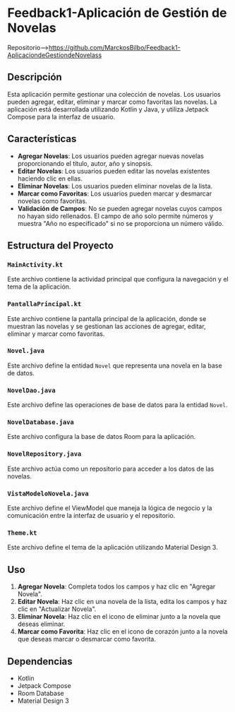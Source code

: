 # Feedback1-Aplicación de Gestión de Novelas

Repositorio-->https://github.com/MarckosBilbo/Feedback1-AplicaciondeGestiondeNovelass

## Descripción

Esta aplicación permite gestionar una colección de novelas. Los usuarios pueden agregar, editar, eliminar y marcar como favoritas las novelas. La aplicación está desarrollada utilizando Kotlin y Java, y utiliza Jetpack Compose para la interfaz de usuario.

## Características

- **Agregar Novelas**: Los usuarios pueden agregar nuevas novelas proporcionando el título, autor, año y sinopsis.
- **Editar Novelas**: Los usuarios pueden editar las novelas existentes haciendo clic en ellas.
- **Eliminar Novelas**: Los usuarios pueden eliminar novelas de la lista.
- **Marcar como Favoritas**: Los usuarios pueden marcar y desmarcar novelas como favoritas.
- **Validación de Campos**: No se pueden agregar novelas cuyos campos no hayan sido rellenados. El campo de año solo permite números y muestra "Año no especificado" si no se proporciona un número válido.

## Estructura del Proyecto

### `MainActivity.kt`

Este archivo contiene la actividad principal que configura la navegación y el tema de la aplicación.

### `PantallaPrincipal.kt`

Este archivo contiene la pantalla principal de la aplicación, donde se muestran las novelas y se gestionan las acciones de agregar, editar, eliminar y marcar como favoritas.

### `Novel.java`

Este archivo define la entidad `Novel` que representa una novela en la base de datos.

### `NovelDao.java`

Este archivo define las operaciones de base de datos para la entidad `Novel`.

### `NovelDatabase.java`

Este archivo configura la base de datos Room para la aplicación.

### `NovelRepository.java`

Este archivo actúa como un repositorio para acceder a los datos de las novelas.

### `VistaModeloNovela.java`

Este archivo define el ViewModel que maneja la lógica de negocio y la comunicación entre la interfaz de usuario y el repositorio.

### `Theme.kt`

Este archivo define el tema de la aplicación utilizando Material Design 3.


## Uso

1. **Agregar Novela**: Completa todos los campos y haz clic en "Agregar Novela".
2. **Editar Novela**: Haz clic en una novela de la lista, edita los campos y haz clic en "Actualizar Novela".
3. **Eliminar Novela**: Haz clic en el icono de eliminar junto a la novela que deseas eliminar.
4. **Marcar como Favorita**: Haz clic en el icono de corazón junto a la novela que deseas marcar o desmarcar como favorita.

## Dependencias

- Kotlin
- Jetpack Compose
- Room Database
- Material Design 3

